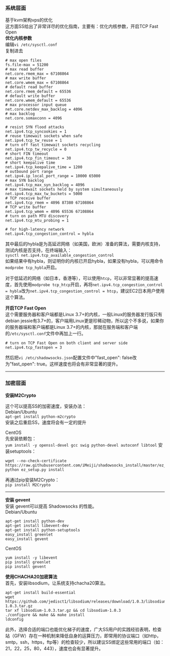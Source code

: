 ### 系统层面
基于kvm架构vps的优化  
这方面SS给出了非常详尽的优化指南，主要有：优化内核参数，开启TCP Fast Open  
**优化内核参数**  
编辑```vi /etc/sysctl.conf```   
复制进去   
```
# max open files
fs.file-max = 51200
# max read buffer
net.core.rmem_max = 67108864
# max write buffer
net.core.wmem_max = 67108864
# default read buffer
net.core.rmem_default = 65536
# default write buffer
net.core.wmem_default = 65536
# max processor input queue
net.core.netdev_max_backlog = 4096
# max backlog
net.core.somaxconn = 4096

# resist SYN flood attacks
net.ipv4.tcp_syncookies = 1
# reuse timewait sockets when safe
net.ipv4.tcp_tw_reuse = 1
# turn off fast timewait sockets recycling
net.ipv4.tcp_tw_recycle = 0
# short FIN timeout
net.ipv4.tcp_fin_timeout = 30
# short keepalive time
net.ipv4.tcp_keepalive_time = 1200
# outbound port range
net.ipv4.ip_local_port_range = 10000 65000
# max SYN backlog
net.ipv4.tcp_max_syn_backlog = 4096
# max timewait sockets held by system simultaneously
net.ipv4.tcp_max_tw_buckets = 5000
# TCP receive buffer
net.ipv4.tcp_rmem = 4096 87380 67108864
# TCP write buffer
net.ipv4.tcp_wmem = 4096 65536 67108864
# turn on path MTU discovery
net.ipv4.tcp_mtu_probing = 1

# for high-latency network
net.ipv4.tcp_congestion_control = hybla
```

其中最后的hybla是为高延迟网络（如美国，欧洲）准备的算法，需要内核支持，测试内核是否支持，在终端输入：  
`sysctl net.ipv4.tcp_available_congestion_control`  
如果结果中有hybla，则证明你的内核已开启hybla，如果没有hybla，可以用命令`modprobe tcp_hybla`开启。
  
对于低延迟的网络（如日本，香港等），可以使用`htcp`，可以非常显著的提高速度，首先使用`modprobe tcp_htcp`开启，再将`net.ipv4.tcp_congestion_control = hybla`改为`net.ipv4.tcp_congestion_control = htcp`，建议EC2日本用户使用这个算法。

  
**开启TCP Fast Open**  
这个需要服务器和客户端都是Linux 3.7+的内核，一般Linux的服务器发行版只有debian jessie有3.7+的，客户端用Linux更是珍稀动物，所以这个不多说，如果你的服务器端和客户端都是Linux 3.7+的内核，那就在服务端和客户端的`/etc/sysctl.conf`文件中再加上一行。    
```
# turn on TCP Fast Open on both client and server side
net.ipv4.tcp_fastopen = 3
```
然后把`vi /etc/shadowsocks.json`配置文件中"fast_open": false改为"fast_open": true。这样速度也将会有非常显著的提升。
***
### 加密层面
**安装M2Crypto**  

这个可以提高SS的加密速度，安装办法：  
Debian/Ubuntu  
`apt-get install python-m2crypto`  
安装之后重启SS，速度将会有一定的提升  


CentOS  
先安装依赖包：  
`yum install -y openssl-devel gcc swig python-devel autoconf libtool`
安装setuptools：  
```
wget --no-check-certificate https://raw.githubusercontent.com/iMeiji/shadowsocks_install/master/ez_setup.py
python ez_setup.py install
```
再通过pip安装M2Crypto：  
`pip install M2Crypto`

***

**安装 gevent**  
安装 gevent可以提高 Shadowsocks 的性能。  
Debian/Ubuntu  
```
apt-get install python-dev
apt-get install libevent-dev
apt-get install python-setuptools
easy_install greenlet
easy_install gevent
```

CentOS  
```
yum install -y libevent
pip install greenlet
pip install gevent
```

**使用CHACHA20加密算法**  
首先，安装libsodium，让系统支持chacha20算法。  
```
apt-get install build-essential
wget https://github.com/jedisct1/libsodium/releases/download/1.0.3/libsodium-1.0.3.tar.gz
tar xf libsodium-1.0.3.tar.gz && cd libsodium-1.0.3
./configure && make && make install
ldconfig
```


此外，选择合适的端口也能优化梯子的速度，广大SS用户的实践经验表明，检查站（GFW）存在一种机制来降低自身的运算压力，即常用的协议端口（如http，smtp，ssh，https，ftp等）的检查较少，所以建议SS绑定这些常用的端口（如：21，22，25，80，443），速度也会有显著提升。